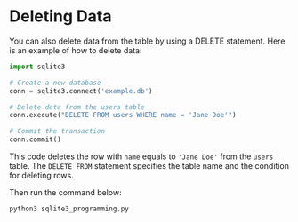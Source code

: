 # Deleting Data
You can also delete data from the table by using a DELETE statement. Here is an example of how to delete data:

```python
import sqlite3

# Create a new database
conn = sqlite3.connect('example.db')

# Delete data from the users table
conn.execute("DELETE FROM users WHERE name = 'Jane Doe'")

# Commit the transaction
conn.commit()
```

This code deletes the row with `name` equals to `'Jane Doe'` from the `users` table. The `DELETE FROM` statement specifies the table name and the condition for deleting rows.

Then run the command below:

```bash
python3 sqlite3_programming.py
```